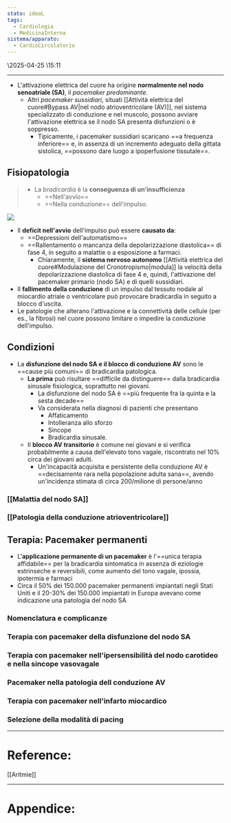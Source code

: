 ```yaml
---
stato: ideaL
tags:
  - Cardiologia
  - MedicinaInterna
sistema/apparato:
  - CardioCircolatorio
---
```

\2025-04-25 \15:11

--- 


- L'attivazione elettrica del cuore ha origine **normalmente nel nodo senoatriale (SA)**, il *pacemaker predominante*.
	- Altri *pacemaker sussidiari*, situati [[Attività elettrica del cuore#Bypass AV|nel nodo atrioventricolare (AV)]], nel sistema specializzato di conduzione e nel muscolo, possono avviare l'attivazione elettrica se il nodo SA presenta disfunzioni o è soppresso. 
		- Tipicamente, i pacemaker sussidiari scaricano ==a frequenza inferiore== e, in assenza di un incremento adeguato della gittata sistolica, ==possono dare luogo a ipoperfusione tissutale==.

## Fisiopatologia

>- La *bradicardia* è la **conseguenza di un'insufficienza**
>	- ==Nell'avvio== 
>	- ==Nella conduzione== dell'impulso. 


![](https://i.imgur.com/6nR1pz8.png)

- Il **deficit nell'avvio** dell'impulso può essere **causato da**:
	- ==Depressioni dell'automatismo==
	- ==Rallentamento o mancanza della depolarizzazione diastolica== di fase 4, in seguito a malattie o a esposizione a farmaci.
		- Chiaramente, il **sistema nervoso autonomo** [[Attività elettrica del cuore#Modulazione del Cronotropismo|modula]] la velocità della depolarizzazione diastolica di fase 4 e, quindi, l'attivazione del pacemaker primario (nodo SA) e di quelli sussidiari. 
- Il **fallimento della conduzione** di un impulso dal tessuto nodale al miocardio atriale o ventricolare può provocare bradicardia in seguito a blocco d'uscita. 
- Le patologie che alterano l'attivazione e la connettività delle cellule (per es., la fibrosi) nel cuore possono limitare o impedire la conduzione dell'impulso.



## Condizioni

- La **disfunzione del nodo SA e il blocco di conduzione AV** sono le ==cause più comuni== di bradicardia patologica. 
	- **La prima** può risultare ==difficile da distinguere== dalla bradicardia sinusale fisiologica, soprattutto nei giovani.
		- La disfunzione del nodo SA è ==più frequente fra la quinta e la sesta decade== 
		- Va considerata nella diagnosi di pazienti che presentano 
			- Affaticamento
			- Intolleranza allo sforzo
			- Sincope 
			- Bradicardia sinusale. 
	- Il **blocco AV transitorio** è comune nei giovani e si verifica probabilmente a causa dell'elevato tono vagale, riscontrato nel 10% circa dei giovani adulti. 
		- Un'incapacità acquisita e persistente della conduzione AV è ==decisamente rara nella popolazione adulta sana==, avendo un'incidenza stimata di circa 200/milione di persone/anno
### [[Malattia del nodo SA]]

### [[Patologia della conduzione atrioventricolare]]


## Terapia: Pacemaker permanenti
- L'**applicazione permanente di un pacemaker** è l'==unica terapia affidabile== per la bradicardia sintomatica in assenza di eziologie estrinseche e reversibili, come aumento del tono vagale, ipossia, ipotermia e farmaci
- Circa il 50% dei 150.000 pacemaker permanenti impiantati negli Stati Uniti e il 20-30% dei 150.000 impiantati in Europa avevano come indicazione una patologia del nodo SA

### Nomenclatura e complicanze
### Terapia con pacemaker della disfunzione del nodo SA
### Terapia con pacemaker nell'ipersensibilità del nodo carotideo e nella sincope vasovagale
### Pacemaker nella patologia dell conduzione AV
### Terapia con pacemaker nell'infarto miocardico
### Selezione della modalità di pacing





--- 
# Reference:
[[Aritmie]]

--- 
# Appendice:
[^1]: 
[^2]:
[^3]:
[^4]: 
[^5]:


